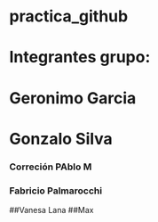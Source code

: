 # practica_github
# Integrantes grupo: 
# Geronimo Garcia
# Gonzalo Silva
### Correción PAblo M
### Fabricio Palmarocchi
##Vanesa Lana
##Max

